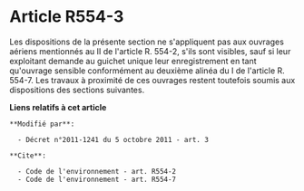 # Article R554-3

Les dispositions de la présente section ne s'appliquent pas aux ouvrages aériens mentionnés au II de l'article R. 554-2,
s'ils sont visibles, sauf si leur exploitant demande au guichet unique leur enregistrement en tant qu'ouvrage sensible
conformément au deuxième alinéa du I de l'article R. 554-7. Les travaux à proximité de ces ouvrages restent toutefois soumis
aux dispositions des sections suivantes.

**Liens relatifs à cet article**

	**Modifié par**:

	  - Décret n°2011-1241 du 5 octobre 2011 - art. 3

	**Cite**:

	  - Code de l'environnement - art. R554-2
	  - Code de l'environnement - art. R554-7
